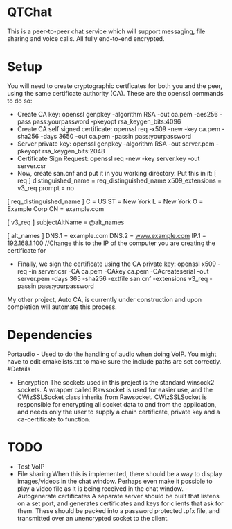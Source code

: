 # QTChat
This is a peer-to-peer chat service which will support messaging, file sharing and voice calls. All fully end-to-end encrypted.
# Setup
You will need to create cryptographic certficates for both you and the peer, using the same certificate authority (CA). These are the openssl commands to do so:
- Create CA key:
openssl genpkey -algorithm RSA -out ca.pem -aes256 -pass pass:yourpassword -pkeyopt rsa_keygen_bits:4096
- Create CA self signed certificate:
openssl req -x509 -new -key ca.pem -sha256 -days 3650 -out ca.pem -passin pass:yourpassword
- Server private key:
openssl genpkey -algorithm RSA -out server.pem -pkeyopt rsa_keygen_bits:2048
- Certificate Sign Request:
openssl req -new -key server.key -out server.csr
- Now, create san.cnf and put it in you working directory. Put this in it:
[ req ]
distinguished_name = req_distinguished_name
x509_extensions = v3_req
prompt = no

[ req_distinguished_name ]
C = US
ST = New York
L = New York
O = Example Corp
CN = example.com

[ v3_req ]
subjectAltName = @alt_names

[ alt_names ]
DNS.1 = example.com
DNS.2 = www.example.com
IP.1 = 192.168.1.100 //Change this to the IP of the computer you are creating the certificate for

- Finally, we sign the certificate using the CA private key:
openssl x509 -req -in server.csr -CA ca.pem -CAkey ca.pem -CAcreateserial -out server.pem -days 365 -sha256 -extfile san.cnf -extensions v3_req -passin pass:yourpassword

My other project, Auto CA, is currently under construction and upon completion will automate this process.

# Dependencies
Portaudio - Used to do the handling of audio when doing VoIP.
You might have to edit cmakelists.txt to make sure the include paths are set correctly.
#Details
- Encryption
The sockets used in this project is the standard winsock2 sockets. A wrapper called Rawsocket is used for easier use, and the CWizSSLSocket class inherits from Rawsocket. CWizSSLSocket is responsible for encrypting all socket data to and from the application, and needs only the user to supply a chain certificate, private key and a ca-certificate to function.
# TODO
- Test VoIP
- File sharing
When this is implemented, there should be a way to display images/videos in the chat window. Perhaps even make it possible to play a video file as it is being received in the chat window.
-Autogenerate certificates
A separate server should be built that listens on a set port, and generates certificates and keys for clients that ask for them. These should be packed into a password protected .pfx file, and transmitted over an unencrypted socket to the client. 

